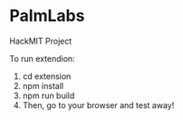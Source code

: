 # PalmLabs

HackMIT Project

To run extendion:

1. cd extension
2. npm install
3. npm run build
4. Then, go to your browser and test away!
